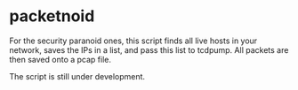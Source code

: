 # packetnoid
For the security paranoid ones, this script finds all live hosts in your network, saves the IPs in a list, and pass this list to tcdpump. All packets are then saved onto a pcap file.

The script is still under development.
